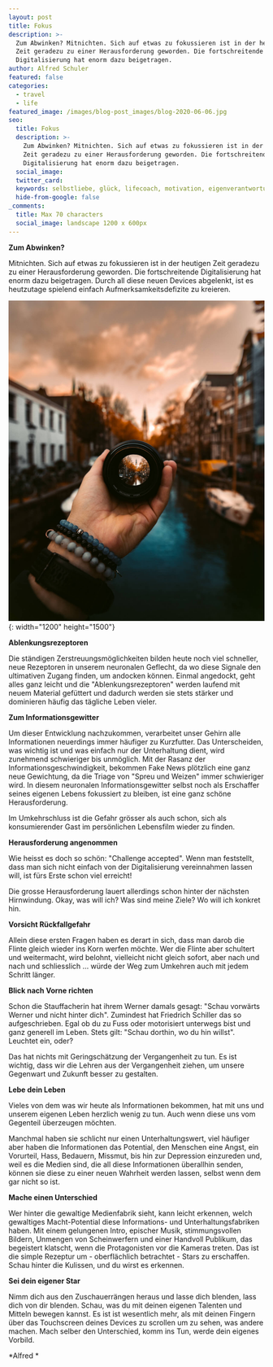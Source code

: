 ```yaml
---
layout: post
title: Fokus
description: >-
  Zum Abwinken? Mitnichten. Sich auf etwas zu fokussieren ist in der heutigen
  Zeit geradezu zu einer Herausforderung geworden. Die fortschreitende
  Digitalisierung hat enorm dazu beigetragen. 
author: Alfred Schuler
featured: false
categories:
  - travel
  - life
featured_image: /images/blog-post_images/blog-2020-06-06.jpg
seo:
  title: Fokus
  description: >-
    Zum Abwinken? Mitnichten. Sich auf etwas zu fokussieren ist in der heutigen
    Zeit geradezu zu einer Herausforderung geworden. Die fortschreitende
    Digitalisierung hat enorm dazu beigetragen.
  social_image:
  twitter_card:
  keywords: selbstliebe, glück, lifecoach, motivation, eigenverantwortung, philosophie
  hide-from-google: false
_comments:
  title: Max 70 characters
  social_image: landscape 1200 x 600px
---
```

**Zum Abwinken?**

Mitnichten. Sich auf etwas zu fokussieren ist in der heutigen Zeit geradezu zu einer Herausforderung geworden. Die fortschreitende Digitalisierung hat enorm dazu beigetragen. Durch all diese neuen Devices abgelenkt, ist es heutzutage spielend einfach Aufmerksamkeitsdefizite zu kreieren.

![](/images/blog-post_images/blog-2020-06-06.jpg){: width="1200" height="1500"}

**Ablenkungsrezeptoren**

Die ständigen Zerstreuungsmöglichkeiten bilden heute noch viel schneller, neue Rezeptoren in unserem neuronalen Geflecht, da wo diese Signale den ultimativen Zugang finden, um andocken können. Einmal angedockt, geht alles ganz leicht und die "Ablenkungsrezeptoren" werden laufend mit neuem Material gefüttert und dadurch werden sie stets stärker und dominieren häufig das tägliche Leben vieler.

**Zum Informationsgewitter**

Um dieser Entwicklung nachzukommen, verarbeitet unser Gehirn alle Informationen neuerdings immer häufiger zu Kurzfutter. Das Unterscheiden, was wichtig ist und was einfach nur der Unterhaltung dient, wird zunehmend schwieriger bis unmöglich. Mit der Rasanz der Informationsgeschwindigkeit, bekommen Fake News plötzlich eine ganz neue Gewichtung, da die Triage von "Spreu und Weizen" immer schwieriger wird. In diesem neuronalen Informationsgewitter selbst noch als Erschaffer seines eigenen Lebens fokussiert zu bleiben, ist eine ganz schöne Herausforderung.

Im Umkehrschluss ist die Gefahr grösser als auch schon, sich als konsumierender Gast im persönlichen Lebensfilm wieder zu finden.

**Herausforderung angenommen**

Wie heisst es doch so schön: "Challenge accepted". Wenn man feststellt, dass man sich nicht einfach von der Digitalisierung vereinnahmen lassen will, ist fürs Erste schon viel erreicht\!

Die grosse Herausforderung lauert allerdings schon hinter der nächsten Hirnwindung. Okay, was will ich? Was sind meine Ziele? Wo will ich konkret hin.

**Vorsicht Rückfallgefahr**

Allein diese ersten Fragen haben es derart in sich, dass man darob die Flinte gleich wieder ins Korn werfen möchte. Wer die Flinte aber schultert und weitermacht, wird belohnt, vielleicht nicht gleich sofort, aber nach und nach und schliesslich … würde der Weg zum Umkehren auch mit jedem Schritt länger.

**Blick nach Vorne richten**

Schon die Stauffacherin hat ihrem Werner damals gesagt: "Schau vorwärts Werner und nicht hinter dich". Zumindest hat Friedrich Schiller das so aufgeschrieben. Egal ob du zu Fuss oder motorisiert unterwegs bist und ganz generell im Leben. Stets gilt: "Schau dorthin, wo du hin willst". Leuchtet ein, oder?

Das hat nichts mit Geringschätzung der Vergangenheit zu tun. Es ist wichtig, dass wir die Lehren aus der Vergangenheit ziehen, um unsere Gegenwart und Zukunft besser zu gestalten.

**Lebe dein Leben**

Vieles von dem was wir heute als Informationen bekommen, hat mit uns und unserem eigenen Leben herzlich wenig zu tun. Auch wenn diese uns vom Gegenteil überzeugen möchten.

Manchmal haben sie schlicht nur einen Unterhaltungswert, viel häufiger aber haben die Informationen das Potential, den Menschen eine Angst, ein Vorurteil, Hass, Bedauern, Missmut, bis hin zur Depression einzureden und, weil es die Medien sind, die all diese Informationen überallhin senden, können sie diese zu einer neuen Wahrheit werden lassen, selbst wenn dem gar nicht so ist.

**Mache einen Unterschied**

Wer hinter die gewaltige Medienfabrik sieht, kann leicht erkennen, welch gewaltiges Macht-Potential diese Informations- und Unterhaltungsfabriken haben. Mit einem gelungenen Intro, epischer Musik, stimmungsvollen Bildern, Unmengen von Scheinwerfern und einer Handvoll Publikum, das begeistert klatscht, wenn die Protagonisten vor die Kameras treten. Das ist die simple Rezeptur um - oberflächlich betrachtet - Stars zu erschaffen. Schau hinter die Kulissen, und du wirst es erkennen.

**Sei dein eigener Star**

Nimm dich aus den Zuschauerrängen heraus und lasse dich blenden, lass dich von dir blenden. Schau, was du mit deinen eigenen Talenten und Mitteln bewegen kannst. Es ist ist wesentlich mehr, als mit deinen Fingern über das Touchscreen deines Devices zu scrollen um zu sehen, was andere machen. Mach selber den Unterschied, komm ins Tun, werde dein eigenes Vorbild.

*Alfred *

